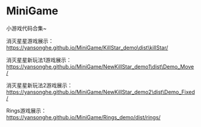 # MiniGame
小游戏代码合集~

消灭星星游戏展示：https://yansonghe.github.io/MiniGame/KillStar_demo\dist\killStar/

消灭星星新玩法1游戏展示：https://yansonghe.github.io/MiniGame/NewKillStar_demo1\dist\Demo_Move/

消灭星星新玩法2游戏展示：https://yansonghe.github.io/MiniGame/NewKillStar_demo2\dist\Demo_Fixed/

Rings游戏展示：https://yansonghe.github.io/MiniGame/Rings_demo/dist/rings/
